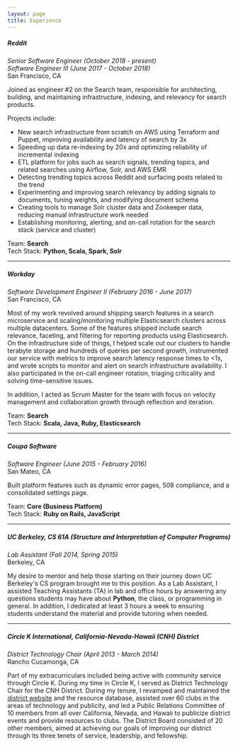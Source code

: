 ```yaml
---
layout: page
title: Experience
---
```


##### Reddit
*Senior Software Engineer (October 2018 - present)*<br />
*Software Engineer III (June 2017 - October 2018)*<br />
San Francisco, CA

Joined as engineer #2 on the Search team, responsible for architecting, building, and maintaining infrastructure, indexing, and relevancy for search products.

Projects include:
- New search infrastructure from scratch on AWS using Terraform and Puppet, improving availability and latency of search by 3x
- Speeding up data re-indexing by 20x and optimizing reliability of incremental indexing
- ETL platform for jobs such as search signals, trending topics, and related searches using Airflow, Solr, and AWS EMR
- Detecting trending topics across Reddit and surfacing posts related to the trend
- Experimenting and improving search relevancy by adding signals to documents, tuning weights, and modifying document schema
- Creating tools to manage Solr cluster data and Zookeeper data, reducing manual infrastructure work needed
- Establishing monitoring, alerting, and on-call rotation for the search stack (service and cluster)

Team: **Search**<br />
Tech Stack: **Python, Scala, Spark, Solr**

<hr>

##### Workday
*Software Development Engineer II (February 2016 - June 2017)*<br />
San Francisco, CA

Most of my work revolved around shipping search features in a search microservice and scaling/monitoring multiple Elasticsearch clusters across multiple datacenters. Some of the features shipped include search relevance, faceting, and filtering for reporting products using Elasticsearch. On the infrastructure side of things, I helped scale out our clusters to handle terabyte storage and hundreds of queries per second growth, instrumented our service with metrics to improve search latency response times to <1s, and wrote scripts to monitor and alert on search infrastructure availability. I also participated in the on-call engineer rotation, triaging criticality and solving time-sensitive issues.

In addition, I acted as Scrum Master for the team with focus on velocity management and collaboration growth through reflection and iteration.

Team: **Search**<br />
Tech Stack: **Scala, Java, Ruby, Elasticsearch**

<hr>

##### Coupa Software
*Software Engineer (June 2015 - February 2016)*<br />
San Mateo, CA

Built platform features such as dynamic error pages, 508 compliance, and a consolidated settings page.

Team: **Core (Business Platform)**<br />
Tech Stack: **Ruby on Rails, JavaScript**

<hr>

##### UC Berkeley, CS 61A (Structure and Interpretation of Computer Programs)
*Lab Assistant (Fall 2014, Spring 2015)*<br />
Berkeley, CA

My desire to mentor and help those starting on their journey down UC Berkeley's CS program brought me to this position. As a Lab Assistant, I assisted Teaching Assistants (TA) in lab and office hours by answering any questions students may have about **Python**, the class, or programming in general. In addition, I dedicated at least 3 hours a week to ensuring students understand the material and provide tutoring when needed.

<hr>

##### Circle K International, California-Nevada-Hawaii (CNH) District
*District Technology Chair (April 2013 - March 2014)*<br />
Rancho Cucamonga, CA

Part of my extracurriculars included being active with community service through Circle K. During my time in Circle K, I served as District Technology Chair for the CNH District. During my tenure, I revamped and maintained the [district website](www.cnhcirclek.org) and the resource database, assisted over 60 clubs in the areas of technology and publicity, and led a Public Relations Committee of 10 members from all over California, Nevada, and Hawaii to publicize district events and provide resources to clubs. The District Board consisted of 20 other members, aimed at achieving our goals of improving our district through its three tenets of service, leadership, and fellowship.
